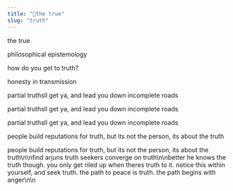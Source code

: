 ```yaml
---
title: "🧩the true"
slug: "truth"
---
```


the true

philosophical epistemology

how do you get to truth?

honesty in transmission

partial truthsll get ya, and lead you down incomplete roads

partial truthsll get ya, and lead you down incomplete roads

partial truthsll get ya, and lead you down incomplete roads

people build reputations for truth, but its not the person, its about the truth

people build reputations for truth, but its not the person, its about the truth\n\nfind arjuns truth seekers converge on truth\n\nbetter he knows the truth though. you only get riled up when theres truth to it. notice this within yourself, and seek truth. the path to peace is truth. the path begins with anger\n\n